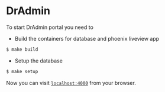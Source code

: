 # DrAdmin

To start DrAdmin portal you need to

  * Build the containers for database and phoenix liveview app
  ```bash
  $ make build
  ```
  * Setup the database
  ```bash
  $ make setup
  ```

Now you can visit [`localhost:4000`](http://localhost:4000) from your browser.